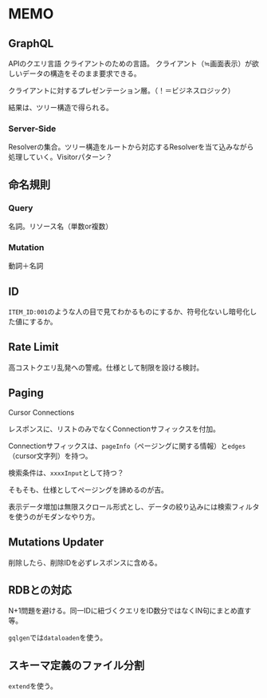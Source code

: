 # MEMO

## GraphQL

APIのクエリ言語
クライアントのための言語。
クライアント（≒画面表示）が欲しいデータの構造をそのまま要求できる。

クライアントに対するプレゼンテーション層。（！＝ビジネスロジック）

結果は、ツリー構造で得られる。

### Server-Side

Resolverの集合。ツリー構造をルートから対応するResolverを当て込みながら処理していく。Visitorパターン？

## 命名規則

### Query

名詞。リソース名（単数or複数）

### Mutation

動詞＋名詞

## ID

`ITEM_ID:001`のような人の目で見てわかるものにするか、符号化ないし暗号化した値にするか。

## Rate Limit

高コストクエリ乱発への警戒。仕様として制限を設ける検討。

## Paging

Cursor Connections

レスポンスに、リストのみでなくConnectionサフィックスを付加。

Connectionサフィックスは、`pageInfo`（ページングに関する情報）と`edges`（cursor文字列）を持つ。

検索条件は、`xxxxInput`として持つ？

そもそも、仕様としてページングを諦めるのが吉。

表示データ増加は無限スクロール形式とし、データの絞り込みには検索フィルタを使うのがモダンなやり方。

## Mutations Updater

削除したら、削除IDを必ずレスポンスに含める。

## RDBとの対応

N+1問題を避ける。同一IDに紐づくクエリをID数分ではなくIN句にまとめ直す等。

`gqlgen`では`dataloaden`を使う。

## スキーマ定義のファイル分割

`extend`を使う。
